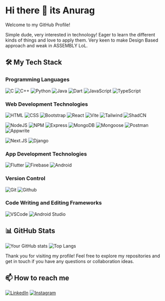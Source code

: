 # Hi there 👋 its Anurag

Welcome to my GitHub Profile!

Simple dude, very interested in technology! Eager to learn the different kinds of things and love to apply them. Very keen to make Design Based approach and weak in ASSEMBLY LoL. 

## 🛠️ My Tech Stack

### Programming Languages
![C](https://img.shields.io/badge/C-121212?style=for-the-badge&logo=c)
![C++](https://img.shields.io/badge/C++-121212?style=for-the-badge&logo=c%2B%2B&logoColor=F34B7D)
![Python](https://img.shields.io/badge/Python-121212?style=for-the-badge&logo=python)
![Java](https://img.shields.io/badge/Java-121212?style=for-the-badge&logo=openjdk&logoColor=B07219)
![Dart](https://img.shields.io/badge/Dart-121212?style=for-the-badge&logo=dart&logoColor=00B4AB)
![JavaScript](https://img.shields.io/badge/JavaScript-121212?style=for-the-badge&logo=javascript)
![TypeScript](https://img.shields.io/badge/TypeScript-121212?style=for-the-badge&logo=typescript)


### Web Development Technologies
![HTML](https://img.shields.io/badge/HTML5-121212?style=for-the-badge&logo=html5)
![CSS](https://img.shields.io/badge/CSS3-121212?style=for-the-badge&logo=css3&logoColor=1572B6)
![Bootstrap](https://img.shields.io/badge/Bootstrap-121212?style=for-the-badge&logo=bootstrap)
![React](https://img.shields.io/badge/React-121212?style=for-the-badge&logo=react)
![Vite](https://img.shields.io/badge/Vite-121212?style=for-the-badge&logo=vite)
![Tailwind](https://img.shields.io/badge/Tailwind-121212?style=for-the-badge&logo=tailwindcss)
![ShadCN](https://img.shields.io/badge/ShadCN-121212?style=for-the-badge&logo=shadcnui)

![NodeJS](https://img.shields.io/badge/Node.JS-121212?style=for-the-badge&logo=node.js)
![NPM](https://img.shields.io/badge/NPM-121212?style=for-the-badge&logo=npm)
![Express](https://img.shields.io/badge/Express-121212?style=for-the-badge&logo=express&logoColor=white)
![MongoDB](https://img.shields.io/badge/MongoDB-121212?style=for-the-badge&logo=mongodb)
![Mongoose](https://img.shields.io/badge/Mongoose-121212?style=for-the-badge&logo=mongoose&logoColor=brown)
![Postman](https://img.shields.io/badge/Postman-121212?style=for-the-badge&logo=postman)
![Appwrite](https://img.shields.io/badge/Appwrite-121212?style=for-the-badge&logo=appwrite)

![Next.JS](https://img.shields.io/badge/Next.JS-121212?style=for-the-badge&logo=next.js)
![Django](https://img.shields.io/badge/Django-121212?style=for-the-badge&logo=django&logoColor=095E20)

### App Development Technologies
![Flutter](https://img.shields.io/badge/Flutter-121212?style=for-the-badge&logo=flutter&logoColor=cyan)
![Firebase](https://img.shields.io/badge/Firebase-121212?style=for-the-badge&logo=firebase&logoColor=yellow)
![Android](https://img.shields.io/badge/Android-121212?style=for-the-badge&logo=android)

### Version Control
![Git](https://img.shields.io/badge/Git-121212?style=for-the-badge&logo=git)
![Github](https://img.shields.io/badge/Github-121212?style=for-the-badge&logo=github)

### Code Writing and Editing Frameworks
![VSCode](https://img.shields.io/badge/VSCode-121212?style=for-the-badge&logo=visualstudiocode&logoColor=blue)
![Android Studio](https://img.shields.io/badge/android.studio-121212?style=for-the-badge&logo=androidstudio)

## 📊 GitHub Stats
![Your GitHub stats](https://github-readme-stats.vercel.app/api?username=AnuOdinson117&show_icons=true&theme=radical)
![Top Langs](https://github-readme-stats.vercel.app/api/top-langs/?username=AnuOdinson117&layout=compact&theme=radical)

Thank you for visiting my profile! Feel free to explore my repositories and get in touch if you have any questions or collaboration ideas.

## 📫 How to reach me
[![LinkedIn](https://img.shields.io/badge/LinkedIn-121212?style=for-the-badge&logo=linkedin&logoColor=blue)](https://www.linkedin.com/in/anurag-bhattacharjee-65a487275)
[![Instagram](https://img.shields.io/badge/Instagram-121212?style=for-the-badge&logo=instagram)](https://www.instagram.com/_.hamsen._)

<!--
**GitHam777/GitHam777** is a ✨ _special_ ✨ repository because its `README.md` (this file) appears on your GitHub profile.

Here are some ideas to get you started:

- 🔭 I’m currently working on ...
- 🌱 I’m currently learning ...
- 👯 I’m looking to collaborate on ...
- 🤔 I’m looking for help with ...
- 💬 Ask me about ...
- 📫 How to reach me: ...
- 😄 Pronouns: ...
- ⚡ Fun fact: ...
-->

